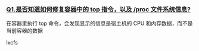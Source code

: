 ### [Q1.是否知道如何修复容器中的 top 指令，以及 /proc 文件系统信息?]()

在容器里执行 top 命令，会发现显示的信息是宿主机的 CPU 和内存数据，而不是当前容器的数据


lxcfs







